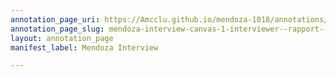 ```yaml
---
annotation_page_uri: https://Amcclu.github.io/mendoza-1018/annotations/mendoza-interview-canvas-1-interviewer--rapport--relating.json
annotation_page_slug: mendoza-interview-canvas-1-interviewer--rapport--relating
layout: annotation_page
manifest_label: Mendoza Interview

---
```

